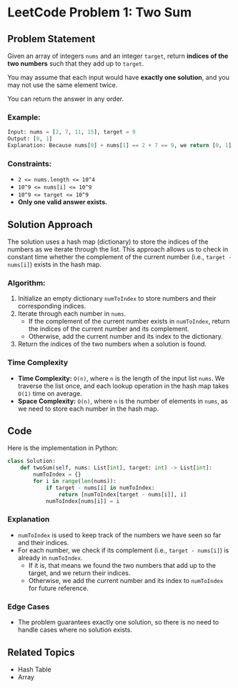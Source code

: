 # LeetCode Problem 1: Two Sum

## Problem Statement

Given an array of integers `nums` and an integer `target`, return **indices of the two numbers** such that they add up to `target`.

You may assume that each input would have **exactly one solution**, and you may not use the same element twice.

You can return the answer in any order.

### Example:

```python
Input: nums = [2, 7, 11, 15], target = 9
Output: [0, 1]
Explanation: Because nums[0] + nums[1] == 2 + 7 == 9, we return [0, 1].
```

### Constraints:

- `2 <= nums.length <= 10^4`
- `10^9 <= nums[i] <= 10^9`
- `10^9 <= target <= 10^9`
- **Only one valid answer exists.**

## Solution Approach

The solution uses a hash map (dictionary) to store the indices of the numbers as we iterate through the list. This approach allows us to check in constant time whether the complement of the current number (i.e., `target - nums[i]`) exists in the hash map.

### Algorithm:

1. Initialize an empty dictionary `numToIndex` to store numbers and their corresponding indices.
2. Iterate through each number in `nums`.
   - If the complement of the current number exists in `numToIndex`, return the indices of the current number and its complement.
   - Otherwise, add the current number and its index to the dictionary.
3. Return the indices of the two numbers when a solution is found.

### Time Complexity

- **Time Complexity:** `O(n)`, where `n` is the length of the input list `nums`. We traverse the list once, and each lookup operation in the hash map takes `O(1)` time on average.
- **Space Complexity:** `O(n)`, where `n` is the number of elements in `nums`, as we need to store each number in the hash map.

## Code

Here is the implementation in Python:

```python
class Solution:
    def twoSum(self, nums: List[int], target: int) -> List[int]:
        numToIndex = {}
        for i in range(len(nums)):
            if target - nums[i] in numToIndex:
                return [numToIndex[target - nums[i]], i]
            numToIndex[nums[i]] = i
```

### Explanation

- `numToIndex` is used to keep track of the numbers we have seen so far and their indices.
- For each number, we check if its complement (i.e., `target - nums[i]`) is already in `numToIndex`.
  - If it is, that means we found the two numbers that add up to the target, and we return their indices.
  - Otherwise, we add the current number and its index to `numToIndex` for future reference.

### Edge Cases

- The problem guarantees exactly one solution, so there is no need to handle cases where no solution exists.

## Related Topics

- Hash Table
- Array
